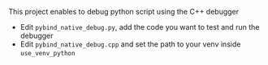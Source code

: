 This project enables to debug python script using the C++ debugger
* Edit `pybind_native_debug.py`, add the code you want to test and run the debugger
* Edit `pybind_native_debug.cpp` and set the path to your venv inside `use_venv_python`
